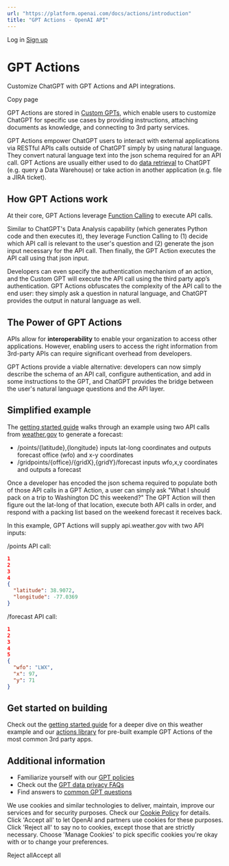 ```yaml
---
url: "https://platform.openai.com/docs/actions/introduction"
title: "GPT Actions - OpenAI API"
---
```


Log in [Sign up](https://platform.openai.com/signup)

# GPT Actions

Customize ChatGPT with GPT Actions and API integrations.

Copy page

GPT Actions are stored in [Custom GPTs](https://openai.com/blog/introducing-gpts), which enable users to customize ChatGPT for specific use cases by providing instructions, attaching documents as knowledge, and connecting to 3rd party services.

GPT Actions empower ChatGPT users to interact with external applications via RESTful APIs calls outside of ChatGPT simply by using natural language. They convert natural language text into the json schema required for an API call. GPT Actions are usually either used to do [data retrieval](https://platform.openai.com/docs/actions/data-retrieval) to ChatGPT (e.g. query a Data Warehouse) or take action in another application (e.g. file a JIRA ticket).

## How GPT Actions work

At their core, GPT Actions leverage [Function Calling](https://platform.openai.com/docs/guides/function-calling) to execute API calls.

Similar to ChatGPT's Data Analysis capability (which generates Python code and then executes it), they leverage Function Calling to (1) decide which API call is relevant to the user's question and (2) generate the json input necessary for the API call. Then finally, the GPT Action executes the API call using that json input.

Developers can even specify the authentication mechanism of an action, and the Custom GPT will execute the API call using the third party app’s authentication. GPT Actions obfuscates the complexity of the API call to the end user: they simply ask a question in natural language, and ChatGPT provides the output in natural language as well.

## The Power of GPT Actions

APIs allow for **interoperability** to enable your organization to access other applications. However, enabling users to access the right information from 3rd-party APIs can require significant overhead from developers.

GPT Actions provide a viable alternative: developers can now simply describe the schema of an API call, configure authentication, and add in some instructions to the GPT, and ChatGPT provides the bridge between the user's natural language questions and the API layer.

## Simplified example

The [getting started guide](https://platform.openai.com/docs/actions/getting-started) walks through an example using two API calls from [weather.gov](https://platform.openai.com/docs/actions/introduction) to generate a forecast:

- /points/{latitude},{longitude} inputs lat-long coordinates and outputs forecast office (wfo) and x-y coordinates
- /gridpoints/{office}/{gridX},{gridY}/forecast inputs wfo,x,y coordinates and outputs a forecast

Once a developer has encoded the json schema required to populate both of those API calls in a GPT Action, a user can simply ask "What I should pack on a trip to Washington DC this weekend?" The GPT Action will then figure out the lat-long of that location, execute both API calls in order, and respond with a packing list based on the weekend forecast it receives back.

In this example, GPT Actions will supply api.weather.gov with two API inputs:

/points API call:

```json
1
2
3
4
{
  "latitude": 38.9072,
  "longitude": -77.0369
}
```

/forecast API call:

```json
1
2
3
4
5
{
  "wfo": "LWX",
  "x": 97,
  "y": 71
}
```

## Get started on building

Check out the [getting started guide](https://platform.openai.com/docs/actions/getting-started) for a deeper dive on this weather example and our [actions library](https://platform.openai.com/docs/actions/actions-library) for pre-built example GPT Actions of the most common 3rd party apps.

## Additional information

- Familiarize yourself with our [GPT policies](https://openai.com/policies/usage-policies#:~:text=or%20educational%20purposes.-,Building%20with%20ChatGPT,-Shared%20GPTs%20allow)
- Check out the [GPT data privacy FAQs](https://help.openai.com/en/articles/8554402-gpts-data-privacy-faqs)
- Find answers to [common GPT questions](https://help.openai.com/en/articles/8554407-gpts-faq)

We use cookies and similar technologies to deliver, maintain, improve our services and for security purposes. Check our [Cookie Policy](https://openai.com/policies/cookie-policy) for details. Click 'Accept all' to let OpenAI and partners use cookies for these purposes. Click 'Reject all' to say no to cookies, except those that are strictly necessary. Choose 'Manage Cookies' to pick specific cookies you're okay with or to change your preferences.

Reject allAccept all